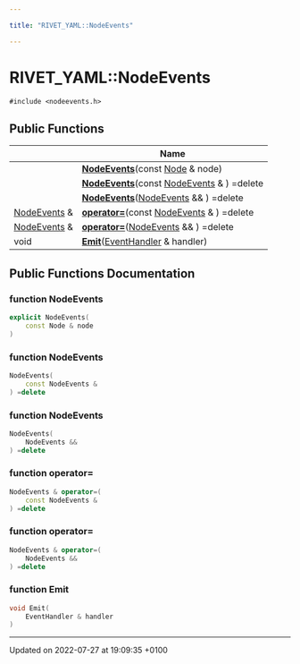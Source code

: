 ```yaml
---

title: "RIVET_YAML::NodeEvents"

---
```


# RIVET_YAML::NodeEvents






`#include <nodeevents.h>`

## Public Functions

|                | Name           |
| -------------- | -------------- |
| | **[NodeEvents](http://example.org/classes/classrivet__yaml_1_1nodeevents/#function-nodeevents)**(const <a href="http://example.org/classes/classrivet__yaml_1_1node/">Node</a> & node) |
| | **[NodeEvents](http://example.org/classes/classrivet__yaml_1_1nodeevents/#function-nodeevents)**(const <a href="http://example.org/classes/classrivet__yaml_1_1nodeevents/">NodeEvents</a> & ) =delete |
| | **[NodeEvents](http://example.org/classes/classrivet__yaml_1_1nodeevents/#function-nodeevents)**(<a href="http://example.org/classes/classrivet__yaml_1_1nodeevents/">NodeEvents</a> && ) =delete |
| <a href="http://example.org/classes/classrivet__yaml_1_1nodeevents/">NodeEvents</a> & | **[operator=](http://example.org/classes/classrivet__yaml_1_1nodeevents/#function-operator=)**(const <a href="http://example.org/classes/classrivet__yaml_1_1nodeevents/">NodeEvents</a> & ) =delete |
| <a href="http://example.org/classes/classrivet__yaml_1_1nodeevents/">NodeEvents</a> & | **[operator=](http://example.org/classes/classrivet__yaml_1_1nodeevents/#function-operator=)**(<a href="http://example.org/classes/classrivet__yaml_1_1nodeevents/">NodeEvents</a> && ) =delete |
| void | **[Emit](http://example.org/classes/classrivet__yaml_1_1nodeevents/#function-emit)**(<a href="http://example.org/classes/classrivet__yaml_1_1eventhandler/">EventHandler</a> & handler) |

## Public Functions Documentation

### function NodeEvents

```cpp
explicit NodeEvents(
    const Node & node
)
```


### function NodeEvents

```cpp
NodeEvents(
    const NodeEvents & 
) =delete
```


### function NodeEvents

```cpp
NodeEvents(
    NodeEvents && 
) =delete
```


### function operator=

```cpp
NodeEvents & operator=(
    const NodeEvents & 
) =delete
```


### function operator=

```cpp
NodeEvents & operator=(
    NodeEvents && 
) =delete
```


### function Emit

```cpp
void Emit(
    EventHandler & handler
)
```


-------------------------------

Updated on 2022-07-27 at 19:09:35 +0100